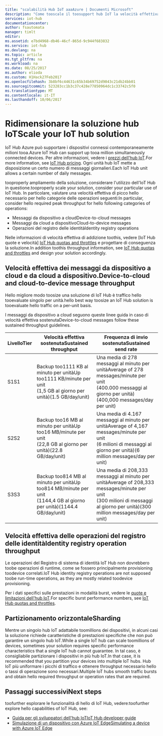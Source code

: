 ```yaml
---
title: "scalabilità Hub IoT aaaAzure | Documenti Microsoft"
description: "Come tooscale il toosupport hub IoT la velocità effettiva dei messaggi previsti. Include un riepilogo delle opzioni per il partizionamento orizzontale e velocità effettiva di hello è supportato per ogni livello."
services: iot-hub
documentationcenter: 
author: fsautomata
manager: timlt
editor: 
ms.assetid: e7bd4968-db46-46cf-865d-9c944f683832
ms.service: iot-hub
ms.devlang: na
ms.topic: article
ms.tgt_pltfrm: na
ms.workload: na
ms.date: 08/25/2017
ms.author: elioda
ms.custom: H1Hack27Feb2017
ms.openlocfilehash: 3b8bf6c44631c65b34b69752d9043c21db24bb01
ms.sourcegitcommit: 523283cc1b3c37c428e77850964dc1c33742c5f0
ms.translationtype: MT
ms.contentlocale: it-IT
ms.lasthandoff: 10/06/2017
---
```

# <a name="scale-your-iot-hub-solution"></a><span data-ttu-id="75db6-104">Ridimensionare la soluzione hub IoT</span><span class="sxs-lookup"><span data-stu-id="75db6-104">Scale your IoT hub solution</span></span>
<span data-ttu-id="75db6-105">IoT Hub Azure può supportare i dispositivi connessi contemporaneamente milioni tooa.</span><span class="sxs-lookup"><span data-stu-id="75db6-105">Azure IoT Hub can support up tooa million simultaneously connected devices.</span></span> <span data-ttu-id="75db6-106">Per altre informazioni, vedere i [prezzi dell'hub IoT][lnk-pricing].</span><span class="sxs-lookup"><span data-stu-id="75db6-106">For more information, see [IoT Hub pricing][lnk-pricing].</span></span> <span data-ttu-id="75db6-107">Ogni unità hub IoT mette a disposizione un certo numero di messaggi giornalieri.</span><span class="sxs-lookup"><span data-stu-id="75db6-107">Each IoT Hub unit allows a certain number of daily messages.</span></span>

<span data-ttu-id="75db6-108">tooproperly ampliamento della soluzione, considerare l'utilizzo dell'IoT Hub in questione.</span><span class="sxs-lookup"><span data-stu-id="75db6-108">tooproperly scale your solution, consider your particular use of IoT Hub.</span></span> <span data-ttu-id="75db6-109">In particolare, valutare una velocità effettiva di picco hello necessario per hello categorie delle operazioni seguenti:</span><span class="sxs-lookup"><span data-stu-id="75db6-109">In particular, consider hello required peak throughput for hello following categories of operations:</span></span>

* <span data-ttu-id="75db6-110">Messaggi da dispositivo a cloud</span><span class="sxs-lookup"><span data-stu-id="75db6-110">Device-to-cloud messages</span></span>
* <span data-ttu-id="75db6-111">Messaggi da cloud a dispositivo</span><span class="sxs-lookup"><span data-stu-id="75db6-111">Cloud-to-device messages</span></span>
* <span data-ttu-id="75db6-112">Operazioni del registro delle identità</span><span class="sxs-lookup"><span data-stu-id="75db6-112">Identity registry operations</span></span>

<span data-ttu-id="75db6-113">Nelle informazioni di velocità effettiva di addizione toothis, vedere [IoT Hub quote e velocità] [ IoT Hub quotas and throttles] e progettare di conseguenza la soluzione.</span><span class="sxs-lookup"><span data-stu-id="75db6-113">In addition toothis throughput information, see [IoT Hub quotas and throttles][IoT Hub quotas and throttles] and design your solution accordingly.</span></span>

## <a name="device-to-cloud-and-cloud-to-device-message-throughput"></a><span data-ttu-id="75db6-114">Velocità effettiva dei messaggi da dispositivo a cloud e da cloud a dispositivo.</span><span class="sxs-lookup"><span data-stu-id="75db6-114">Device-to-cloud and cloud-to-device message throughput</span></span>
<span data-ttu-id="75db6-115">Hello migliore modo toosize una soluzione di IoT Hub è traffico hello tooevaluate singolo per unità.</span><span class="sxs-lookup"><span data-stu-id="75db6-115">hello best way toosize an IoT Hub solution is tooevaluate hello traffic on a per-unit basis.</span></span>

<span data-ttu-id="75db6-116">I messaggi da dispositivo a cloud seguono queste linee guida in caso di velocità effettiva sostenuta</span><span class="sxs-lookup"><span data-stu-id="75db6-116">Device-to-cloud messages follow these sustained throughput guidelines.</span></span>

| <span data-ttu-id="75db6-117">Livello</span><span class="sxs-lookup"><span data-stu-id="75db6-117">Tier</span></span> | <span data-ttu-id="75db6-118">Velocità effettiva sostenuta</span><span class="sxs-lookup"><span data-stu-id="75db6-118">Sustained throughput</span></span> | <span data-ttu-id="75db6-119">Frequenza di invio sostenuta</span><span class="sxs-lookup"><span data-stu-id="75db6-119">Sustained send rate</span></span> |
| --- | --- | --- |
| <span data-ttu-id="75db6-120">S1</span><span class="sxs-lookup"><span data-stu-id="75db6-120">S1</span></span> |<span data-ttu-id="75db6-121">Backup too1111 KB al minuto per unità</span><span class="sxs-lookup"><span data-stu-id="75db6-121">Up too1111 KB/minute per unit</span></span><br/><span data-ttu-id="75db6-122">(1,5 GB al giorno per unità)</span><span class="sxs-lookup"><span data-stu-id="75db6-122">(1.5 GB/day/unit)</span></span> |<span data-ttu-id="75db6-123">Una media di 278 messaggi al minuto per unità</span><span class="sxs-lookup"><span data-stu-id="75db6-123">Average of 278 messages/minute per unit</span></span><br/><span data-ttu-id="75db6-124">(400.000 messaggi al giorno per unità)</span><span class="sxs-lookup"><span data-stu-id="75db6-124">(400,000 messages/day per unit)</span></span> |
| <span data-ttu-id="75db6-125">S2</span><span class="sxs-lookup"><span data-stu-id="75db6-125">S2</span></span> |<span data-ttu-id="75db6-126">Backup too16 MB al minuto per unità</span><span class="sxs-lookup"><span data-stu-id="75db6-126">Up too16 MB/minute per unit</span></span><br/><span data-ttu-id="75db6-127">(22,8 GB al giorno per unità)</span><span class="sxs-lookup"><span data-stu-id="75db6-127">(22.8 GB/day/unit)</span></span> |<span data-ttu-id="75db6-128">Una media di 4.167 messaggi al minuto per unità</span><span class="sxs-lookup"><span data-stu-id="75db6-128">Average of 4,167 messages/minute per unit</span></span><br/><span data-ttu-id="75db6-129">(6 milioni di messaggi al giorno per unità)</span><span class="sxs-lookup"><span data-stu-id="75db6-129">(6 million messages/day per unit)</span></span> |
| <span data-ttu-id="75db6-130">S3</span><span class="sxs-lookup"><span data-stu-id="75db6-130">S3</span></span> |<span data-ttu-id="75db6-131">Backup too814 MB al minuto per unità</span><span class="sxs-lookup"><span data-stu-id="75db6-131">Up too814 MB/minute per unit</span></span><br/><span data-ttu-id="75db6-132">(1144,4 GB al giorno per unità)</span><span class="sxs-lookup"><span data-stu-id="75db6-132">(1144.4 GB/day/unit)</span></span> |<span data-ttu-id="75db6-133">Una media di 208,333 messaggi al minuto per unità</span><span class="sxs-lookup"><span data-stu-id="75db6-133">Average of 208,333 messages/minute per unit</span></span><br/><span data-ttu-id="75db6-134">(300 milioni di messaggi al giorno per unità)</span><span class="sxs-lookup"><span data-stu-id="75db6-134">(300 million messages/day per unit)</span></span> |

## <a name="identity-registry-operation-throughput"></a><span data-ttu-id="75db6-135">Velocità effettiva delle operazioni del registro delle identità</span><span class="sxs-lookup"><span data-stu-id="75db6-135">Identity registry operation throughput</span></span>
<span data-ttu-id="75db6-136">Le operazioni del Registro di sistema di identità IoT Hub non dovrebbero toobe operazioni di runtime, come se fossero principalmente provisioning toodevice correlati.</span><span class="sxs-lookup"><span data-stu-id="75db6-136">IoT Hub identity registry operations are not supposed toobe run-time operations, as they are mostly related toodevice provisioning.</span></span>

<span data-ttu-id="75db6-137">Per i dati specifici sulle prestazioni in modalità burst, vedere le [quote e limitazioni dell'hub IoT][IoT Hub quotas and throttles].</span><span class="sxs-lookup"><span data-stu-id="75db6-137">For specific burst performance numbers, see [IoT Hub quotas and throttles][IoT Hub quotas and throttles].</span></span>

## <a name="sharding"></a><span data-ttu-id="75db6-138">Partizionamento orizzontale</span><span class="sxs-lookup"><span data-stu-id="75db6-138">Sharding</span></span>
<span data-ttu-id="75db6-139">Mentre un singolo hub IoT adattabile toomillions dei dispositivi, in alcuni casi la soluzione richiede caratteristiche di prestazioni specifiche che non può garantire un singolo hub IoT.</span><span class="sxs-lookup"><span data-stu-id="75db6-139">While a single IoT hub can scale toomillions of devices, sometimes your solution requires specific performance characteristics that a single IoT hub cannot guarantee.</span></span> <span data-ttu-id="75db6-140">In tal caso, è consigliabile partizionare i dispositivi in più hub IoT.</span><span class="sxs-lookup"><span data-stu-id="75db6-140">In that case, it is recommended that you partition your devices into multiple IoT hubs.</span></span> <span data-ttu-id="75db6-141">Hub IoT più uniformare i picchi di traffico e ottenere throughput necessario hello o tassi di operazione sono necessari.</span><span class="sxs-lookup"><span data-stu-id="75db6-141">Multiple IoT hubs smooth traffic bursts and obtain hello required throughput or operation rates that are required.</span></span>

## <a name="next-steps"></a><span data-ttu-id="75db6-142">Passaggi successivi</span><span class="sxs-lookup"><span data-stu-id="75db6-142">Next steps</span></span>
<span data-ttu-id="75db6-143">toofurther esplorare le funzionalità di hello di IoT Hub, vedere:</span><span class="sxs-lookup"><span data-stu-id="75db6-143">toofurther explore hello capabilities of IoT Hub, see:</span></span>

* <span data-ttu-id="75db6-144">[Guida per gli sviluppatori dell'hub IoT][lnk-devguide]</span><span class="sxs-lookup"><span data-stu-id="75db6-144">[IoT Hub developer guide][lnk-devguide]</span></span>
* <span data-ttu-id="75db6-145">[Simulazione di un dispositivo con Azure IoT Edge][lnk-iotedge]</span><span class="sxs-lookup"><span data-stu-id="75db6-145">[Simulating a device with Azure IoT Edge][lnk-iotedge]</span></span>

[lnk-pricing]: https://azure.microsoft.com/pricing/details/iot-hub
[IoT Hub quotas and throttles]: iot-hub-devguide-quotas-throttling.md

[lnk-devguide]: iot-hub-devguide.md
[lnk-iotedge]: iot-hub-linux-iot-edge-simulated-device.md
